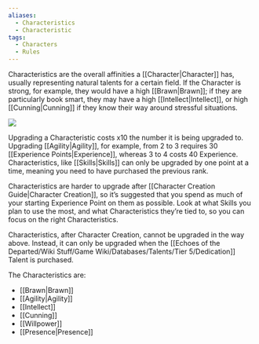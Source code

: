 ```yaml
---
aliases:
  - Characteristics
  - Characteristic
tags:
  - Characters
  - Rules
---
```

Characteristics are the overall affinities a [[Character|Character]] has, usually representing natural talents for a certain field. If the Character is strong, for example, they would have a high [[Brawn|Brawn]]; if they are particularly book smart, they may have a high [[Intellect|Intellect]], or high [[Cunning|Cunning]] if they know their way around stressful situations.

![](https://i.imgur.com/QWISOZ1.jpg)

Upgrading a Characteristic costs x10 the number it is being upgraded to. Upgrading [[Agility|Agility]], for example, from 2 to 3 requires 30 [[Experience Points|Experience]], whereas 3 to 4 costs 40 Experience. Characteristics, like [[Skills|Skills]] can only be upgraded by one point at a time, meaning you need to have purchased the previous rank.

Characteristics are harder to upgrade after [[Character Creation Guide|Character Creation]], so it’s suggested that you spend as much of your starting Experience Point on them as possible. Look at what Skills you plan to use the most, and what Characteristics they’re tied to, so you can focus on the right Characteristics.

Characteristics, after Character Creation, cannot be upgraded in the way above. Instead, it can only be upgraded when the [[Echoes of the Departed/Wiki Stuff/Game Wiki/Databases/Talents/Tier 5/Dedication]] Talent is purchased.

The Characteristics are: 
- [[Brawn|Brawn]] 
- [[Agility|Agility]] 
- [[Intellect]]
- [[Cunning]]
- [[Willpower]]
- [[Presence|Presence]]

